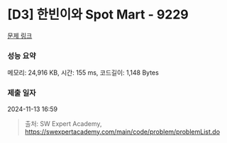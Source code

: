 # [D3] 한빈이와 Spot Mart - 9229 

[문제 링크](https://swexpertacademy.com/main/code/problem/problemDetail.do?contestProbId=AW8Wj7cqbY0DFAXN) 

### 성능 요약

메모리: 24,916 KB, 시간: 155 ms, 코드길이: 1,148 Bytes

### 제출 일자

2024-11-13 16:59



> 출처: SW Expert Academy, https://swexpertacademy.com/main/code/problem/problemList.do